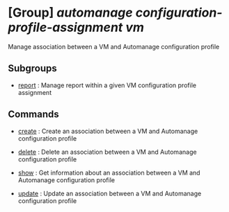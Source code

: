 # [Group] _automanage configuration-profile-assignment vm_

Manage association between a VM and Automanage configuration profile

## Subgroups

- [report](/Commands/automanage/configuration-profile-assignment/vm/report/readme.md)
: Manage report within a given VM configuration profile assignment

## Commands

- [create](/Commands/automanage/configuration-profile-assignment/vm/_create.md)
: Create an association between a VM and Automanage configuration profile

- [delete](/Commands/automanage/configuration-profile-assignment/vm/_delete.md)
: Delete an association between a VM and Automanage configuration profile

- [show](/Commands/automanage/configuration-profile-assignment/vm/_show.md)
: Get information about an association between a VM and Automanage configuration profile

- [update](/Commands/automanage/configuration-profile-assignment/vm/_update.md)
: Update an association between a VM and Automanage configuration profile
